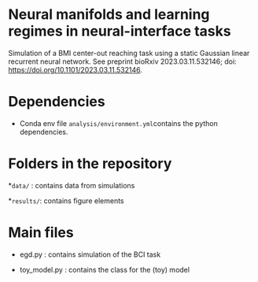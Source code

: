 # Neural manifolds and learning regimes in neural-interface tasks
Simulation of a BMI center-out reaching task using a static Gaussian linear recurrent neural network. See preprint bioRxiv 2023.03.11.532146; doi: https://doi.org/10.1101/2023.03.11.532146.

# Dependencies
* Conda env file `analysis/environment.yml`contains the python dependencies.


# Folders in the repository
*`data/` : contains data from simulations

*`results/`: contains figure elements

# Main files 
* egd.py : contains simulation of the BCI task 

* toy_model.py : contains the class for the (toy) model 
